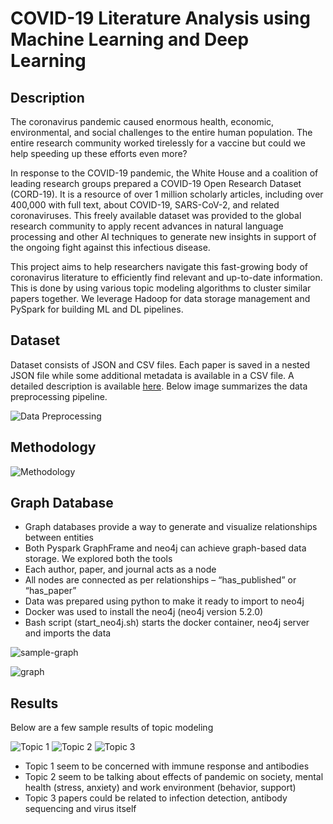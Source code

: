 # COVID-19 Literature Analysis using Machine Learning and Deep Learning

## Description
The coronavirus pandemic caused enormous health, economic, environmental, and social challenges to the entire human population. The entire research community worked tirelessly for a vaccine but could we help speeding up these efforts even more?

In response to the COVID-19 pandemic, the White House and a coalition of leading research groups prepared a COVID-19 Open Research Dataset (CORD-19). It is a resource of over 1 million scholarly articles, including over 400,000 with full text, about COVID-19, SARS-CoV-2, and related coronaviruses. This freely available dataset was provided to the global research community to apply recent advances in natural language processing and other AI techniques to generate new insights in support of the ongoing fight against this infectious disease.

This project aims to help researchers navigate this fast-growing body of coronavirus literature to efficiently find relevant and up-to-date information. This is done by using various topic modeling algorithms to cluster similar papers together. We leverage Hadoop for data storage management and PySpark for building ML and DL pipelines.

## Dataset
Dataset consists of JSON and CSV files. Each paper is saved in a nested JSON file while some additional metadata is available in a CSV file. A detailed description is available [here](https://www.kaggle.com/datasets/allen-institute-for-ai/CORD-19-research-challenge). Below image summarizes the data preprocessing pipeline.

![Data Preprocessing](https://user-images.githubusercontent.com/20987291/216574085-e5849b84-7cb3-4c17-8513-9b4350f45d85.png)

## Methodology

![Methodology](https://user-images.githubusercontent.com/20987291/216576252-e610853d-8b0c-4652-9ce8-114b065e0bd8.png)

## Graph Database
- Graph databases provide a way to generate and visualize relationships between entities
- Both Pyspark GraphFrame and neo4j can achieve graph-based data storage. We explored both the tools
- Each author, paper, and journal acts as a node
- All nodes are connected as per relationships – “has_published” or “has_paper”
- Data was prepared using python to make it ready to import to neo4j
- Docker was used to install the neo4j (neo4j version 5.2.0)
- Bash script (start_neo4j.sh) starts the docker container, neo4j server and imports the data

![sample-graph](https://user-images.githubusercontent.com/20987291/216576683-bd568dc1-9676-4fc7-ba84-49f1c075f2e9.png)

![graph](https://user-images.githubusercontent.com/20987291/216578879-aa094287-ddc6-48d4-8fcb-3f3bb903c766.png)


## Results
Below are a few sample results of topic modeling

![Topic 1](https://user-images.githubusercontent.com/20987291/216571859-4ff168ed-322c-4b01-ba38-350d7e6fe91d.png) ![Topic 2](https://user-images.githubusercontent.com/20987291/216572189-38a6532f-9896-48df-af9f-bb92fec4a981.png) ![Topic 3](https://user-images.githubusercontent.com/20987291/216572743-0493ae58-28da-48cf-9efd-b9332b0db24e.png)

- Topic 1 seem to be concerned with immune response and antibodies
- Topic 2 seem to be talking about effects of pandemic on society, mental health (stress, anxiety) and work environment (behavior, support)
- Topic 3 papers could be related to infection detection, antibody sequencing and virus itself

